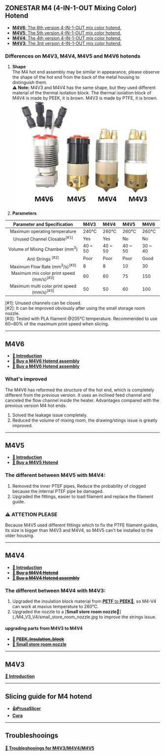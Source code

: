 ## ZONESTAR M4 (4-IN-1-OUT Mixing Color) Hotend
-  [**M4V6**: The 6th version 4-IN-1-OUT mix color hotend.](#m4v6)
-  [**M4V5**: The 5th version 4-IN-1-OUT mix color hotend.](#m4v5)
-  [**M4V4**: The 4th version 4-IN-1-OUT mix color hotend.](#m4v4)
-  [**M4V3**: The 3rd version 4-IN-1-OUT mix color hotend.](#m4v3)

### Differences on M4V3, M4V4, M4V5 and M4V6 hotends
1. **Shape**   
The M4 hot end assembly may be similar in appearance, please observe the shape of the hot end from the back of the metal housing to distinguish them.     
:warning: **Note:** M4V3 and M4V4 has the same shape, but they used different material of the thermal isolation block. The thermal isolation block of M4V4 is made by PEEK, it is brown. M4V3 is made by PTFE, it is brown.    
![](./M4.jpg)
2. **Parameters**   

|           Parameter and Specification               |    M4V3       |    M4V4       |      M4V5     |      M4V6     |
|:---------------------------------------------------:|:--------------|:--------------|:--------------|:--------------|
|Maximum operating temperature                        |  240℃        |  260℃        |  260℃         |  260℃        |
|Unused Channel Closable<sup>[#1]</sup>               |  Yes          |  Yes          |  No           |  No           |
|Volume of Mixing Chamber (mm<sup>3</sup>)            |  40 ~ 50      |  40 ~ 50      |  40 ~ 50      |  30 ~ 40      |
|Anti Strings <sup>[#2]</sup>                         |  Poor         |   Poor        |  Poor         |  Good         |
|Maximum Flow Rate (mm<sup>3</sup>/s)<sup>[#3]</sup>  |  8            |   8           |  10           |  30           |
|Maximum mix color print speed (mm/s)<sup>[#3]</sup>  |  60           |   60          |  75           |  150          |
|Maximum multi color print speed (mm/s)<sup>[#3]</sup>|  50           |   50          |  60           |  100          |

[#1]: Unused channels can be closed.   
[#2]: It can be improved obviously after using the small storage room nozzle.     
[#3]: Tested with PLA filament @205℃ temperature. Recommended to use 60~80% of the maximum print speed when slicing.

-----
## M4V6
- **[:book: Introduction](./M4_V6/readme.md)**  
- **[:gift: Buy a M4V6 Hotend assembly](https://bit.ly/3QhWJtf)**  
- **[:gift: Buy a M4V6 Hotend assembly](https://www.aliexpress.com/item/1005004547646195.html)**   
### What's improved
The M4V6 has reformed the structure of the hot end, which is completely different from the previous version. It uses an inclined feed channel and canceled the flow channel inside the heater. Advantages compared with the previous version M4 hot ends:
1. Solved the leakage issue completely.
2. Reduced the volume of mixing room, the drawing/stings issue is greatly improved.

-----
## M4V5
- **[:book: Introduction](./M4_V5/readme.md)**   
- **[:gift: Buy a M4V5 Hotend](https://www.aliexpress.com/item/1005001581641783.html)**    
<!-- ### Structure diagram -->
<!-- ![](./M4_V5/M4V5.jpg) -->
### The different between **M4V5** with **M4V4**:  
1. Removed the inner PTEF pipes, Reduce the probability of clogged because the internal PTEF pipe be damaged.   
2. Upgraded the fittings, easier to load filament and replace the filament guide. 
### :warning: ATTETION PLEASE
Because M4V5 used different fittings which to fix the PTFE filament guides, its size is bigger than M4V3 and M4V4, so M4V5 can't be installed to the older housing.   

-----
## M4V4
- **[:book: Introduction](./M4_V3_V4/readme.md)**      
- **[:gift: ~~Buy a M4V4 Hotend~~](https://www.aliexpress.com/item/1005002124027691.html)**  
- **[:gift: ~~Buy a M4V4 Hotend assembly~~](https://www.aliexpress.com/item/1005001581641783.html)**   
<!-- ### Structure diagram -->
<!-- ![](./M4_V3_V4/M4_V4.jpg) -->
### The different between  **M4V4** with **M4V3**:  
1. Upgraded the insulation block material from [**PETF** to **PEEK**:art:](./M4_V3_V4/PEEK_Insulation_block.jpg), so M4-V4 can work at maxius temperature to 260℃.  
2. Upgraded the nozzle to a [**Small store room nozzle**:art:](./M4_V3_V4/small_store_room_nozzle.jpg to improve the strings issue.         
#### upgrading parts from M4V3 to M4V4
- **[:gift: ~~PEEK_Insulation_block~~](https://www.aliexpress.com/item/1005002124027691.html)**  
- **[:gift: Small store room nozzle](https://www.aliexpress.com/item/1005001447928770.html)**

-----
## M4V3
**[:book: Introduction](./M4_V3_V4/readme.md)**
<!-- ### Structure diagram -->
<!-- ![](./M4_V3_V4/M4_V3.jpg) -->

-----
## Slicing guide for M4 hotend
- **[:+1:PrusaSlicer](https://github.com/ZONESTAR3D/Slicing-Guide/tree/master/PrusaSlicer)**     
- **[Cura](https://github.com/ZONESTAR3D/Slicing-Guide/tree/master/cura)**     
<!-- - **[Test gcode files](https://github.com/ZONESTAR3D/Slicing-Guide/tree/master/PrusaSlicer/test_gcode/M4)** -->

-----
## Troubleshooings
#### [:book: **Troubleshooings for M4V3/M4V4/M4V5**](./troubleshooting.md)